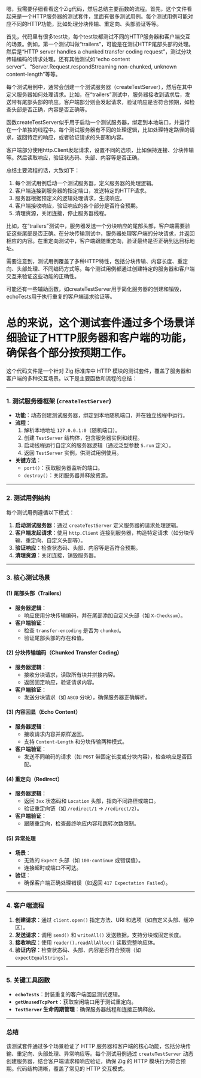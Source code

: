 嗯，我需要仔细看看这个Zig代码，然后总结主要函数的流程。首先，这个文件看起来是一个HTTP服务器的测试套件，里面有很多测试用例。每个测试用例可能对应不同的HTTP功能，比如处理分块传输、重定向、头部验证等等。

首先，代码里有很多test块，每个test块都测试不同的HTTP服务器和客户端交互的场景。例如，第一个测试叫做“trailers”，可能是在测试HTTP尾部头部的处理。然后是“HTTP server handles a chunked transfer coding request”，测试分块传输编码的请求处理。还有其他测试如“echo content server”、“Server.Request.respondStreaming non-chunked, unknown content-length”等等。

每个测试用例中，通常会创建一个测试服务器（createTestServer），然后在其中定义服务器如何处理请求。比如，在“trailers”测试中，服务器接收到请求后，发送带有尾部头部的响应。客户端部分则会发起请求，验证响应是否符合预期，如检查头部是否正确，内容是否正确等。

函数createTestServer似乎用于启动一个测试服务器，绑定到本地端口，并运行在一个单独的线程中。每个测试服务器有不同的处理逻辑，比如处理特定路径的请求，返回特定的响应，或者验证请求的头部和内容。

客户端部分使用http.Client发起请求，设置不同的选项，比如保持连接、分块传输等。然后读取响应，验证状态码、头部、内容等是否正确。

总结主要流程的话，大致如下：

1. 每个测试用例启动一个测试服务器，定义服务器的处理逻辑。
2. 客户端连接到服务器的指定端口，发送特定的HTTP请求。
3. 服务器根据预定义的逻辑处理请求，生成响应。
4. 客户端接收响应，验证响应的各个部分是否符合预期。
5. 清理资源，关闭连接，停止服务器线程。

比如，在“trailers”测试中，服务器发送一个分块响应的尾部头部，客户端需要验证这些尾部是否正确。在分块传输测试中，服务器处理客户端的分块请求，并返回相应的内容。在重定向测试中，客户端跟随重定向，验证最终是否正确到达目标地址。

需要注意到，测试用例覆盖了多种HTTP特性，包括分块传输、内容长度、重定向、头部处理、不同编码方式等。每个测试用例都通过创建特定的服务器和客户端交互来验证这些功能的正确性。

可能还有一些辅助函数，如createTestServer用于简化服务器的创建和销毁，echoTests用于执行重复的客户端请求验证等。

总的来说，这个测试套件通过多个场景详细验证了HTTP服务器和客户端的功能，确保各个部分按预期工作。
================================================
这个代码文件是一个针对 Zig 标准库中 HTTP 模块的测试套件，覆盖了服务器和客户端的多种交互场景。以下是主要函数和流程的总结：

---

### **1. 测试服务器框架 (`createTestServer`)**
- **功能**：动态创建测试服务器，绑定到本地随机端口，并在独立线程中运行。
- **流程**：
  1. 解析本地地址 `127.0.0.1:0`（随机端口）。
  2. 创建 `TestServer` 结构体，包含服务器实例和线程。
  3. 启动线程运行自定义的服务器逻辑（通过泛型参数 `S.run` 定义）。
  4. 返回 `TestServer` 实例，供测试用例使用。
- **关键方法**：
  - `port()`：获取服务器监听的端口。
  - `destroy()`：关闭服务器并释放资源。

---

### **2. 测试用例结构**
每个测试用例遵循以下模式：
1. **启动测试服务器**：通过 `createTestServer` 定义服务器的请求处理逻辑。
2. **客户端发起请求**：使用 `http.Client` 连接到服务器，构造特定请求（如分块传输、重定向、自定义头部等）。
3. **验证响应**：检查状态码、头部、内容等是否符合预期。
4. **清理资源**：关闭连接，销毁服务器。

---

### **3. 核心测试场景**
#### **(1) 尾部头部（Trailers）**
- **服务器逻辑**：
  - 响应使用分块传输编码，并在尾部添加自定义头部（如 `X-Checksum`）。
- **客户端验证**：
  - 检查 `transfer-encoding` 是否为 `chunked`。
  - 验证尾部头部的存在和值。

#### **(2) 分块传输编码（Chunked Transfer Coding）**
- **服务器逻辑**：
  - 接收分块请求，读取所有块并拼接内容。
  - 返回固定响应，验证请求内容。
- **客户端验证**：
  - 发送分块请求（如 `ABCD` 分块），确保服务器正确解析。

#### **(3) 内容回显（Echo Content）**
- **服务器逻辑**：
  - 接收请求内容并原样返回。
  - 支持 `Content-Length` 和分块传输两种模式。
- **客户端验证**：
  - 发送不同编码的请求（如 `POST` 带固定长度或分块内容），检查响应是否匹配。

#### **(4) 重定向（Redirect）**
- **服务器逻辑**：
  - 返回 `3xx` 状态码和 `Location` 头部，指向不同路径或端口。
  - 验证重定向链（如 `/redirect/1` → `/redirect/2`）。
- **客户端验证**：
  - 跟随重定向，检查最终响应内容和跳转次数限制。

#### **(5) 异常处理**
- **场景**：
  - 无效的 `Expect` 头部（如 `100-continue` 或错误值）。
  - 连接超时或端口不可达。
- **验证**：
  - 确保客户端正确处理错误（如返回 `417 Expectation Failed`）。

---

### **4. 客户端流程**
1. **创建请求**：通过 `client.open()` 指定方法、URI 和选项（如自定义头部、缓冲区）。
2. **发送请求**：调用 `send()` 和 `writeAll()` 发送数据，支持分块或固定长度。
3. **接收响应**：使用 `reader().readAllAlloc()` 读取完整响应体。
4. **验证内容**：检查状态码、头部、内容是否符合预期（如 `expectEqualStrings`）。

---

### **5. 关键工具函数**
- **`echoTests`**：封装重复的客户端回显测试逻辑。
- **`getUnusedTcpPort`**：获取空闲端口用于测试重定向。
- **`TestServer` 生命周期管理**：确保服务器线程和连接正确释放。

---

### **总结**
该测试套件通过多个场景验证了 HTTP 服务器和客户端的核心功能，包括分块传输、重定向、头部处理、异常响应等。每个测试用例通过 `createTestServer` 动态创建服务器，结合客户端请求和响应验证，确保 Zig 的 HTTP 模块行为符合预期。代码结构清晰，覆盖了常见的 HTTP 交互模式。